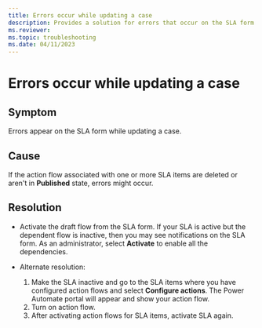 ```yaml
---
title: Errors occur while updating a case
description: Provides a solution for errors that occur on the SLA form when updating a case in Dynamics 365 Customer Service.
ms.reviewer: 
ms.topic: troubleshooting
ms.date: 04/11/2023
---
```


# Errors occur while updating a case

## Symptom

Errors appear on the SLA form while updating a case.

## Cause 

If the action flow associated with one or more SLA items are deleted or aren't in **Published** state, errors might occur.

## Resolution 

- Activate the draft flow from the SLA form. If your SLA is active but the dependent flow is inactive, then you may see notifications on the SLA form. As an administrator, select **Activate** to enable all the dependencies.

- Alternate resolution:

    1. Make the SLA inactive and go to the SLA items where you have configured action flows and select **Configure actions**. The Power Automate portal will appear and show your action flow.
    1. Turn on action flow.
    1. After activating action flows for SLA items, activate SLA again. 
